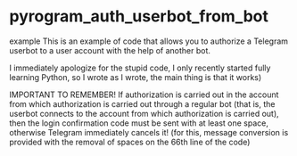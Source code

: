 # pyrogram_auth_userbot_from_bot
example
This is an example of code that allows you to authorize a Telegram userbot to a user account with the help of another bot.

I immediately apologize for the stupid code, I only recently started fully learning Python, so I wrote as I wrote, the main thing is that it works)

IMPORTANT TO REMEMBER!
If authorization is carried out in the account from which authorization is carried out through a regular bot (that is, the userbot connects to the account from which authorization is carried out), then the login confirmation code must be sent with at least one space, otherwise Telegram immediately cancels it! (for this, message conversion is provided with the removal of spaces on the 66th line of the code)

